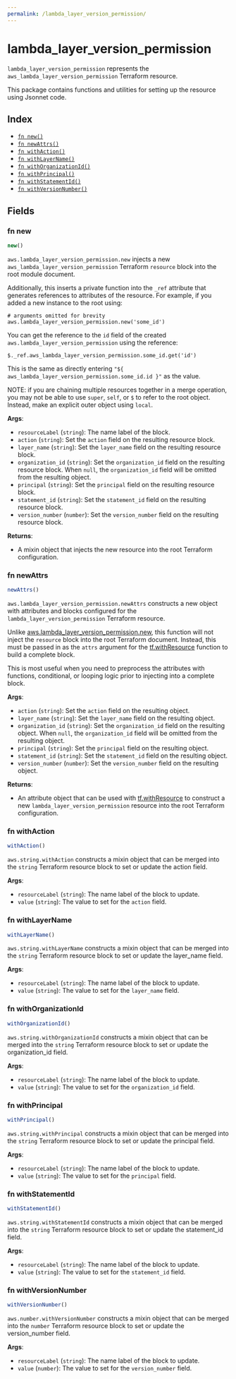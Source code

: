 ```yaml
---
permalink: /lambda_layer_version_permission/
---
```


# lambda_layer_version_permission

`lambda_layer_version_permission` represents the `aws_lambda_layer_version_permission` Terraform resource.



This package contains functions and utilities for setting up the resource using Jsonnet code.


## Index

* [`fn new()`](#fn-new)
* [`fn newAttrs()`](#fn-newattrs)
* [`fn withAction()`](#fn-withaction)
* [`fn withLayerName()`](#fn-withlayername)
* [`fn withOrganizationId()`](#fn-withorganizationid)
* [`fn withPrincipal()`](#fn-withprincipal)
* [`fn withStatementId()`](#fn-withstatementid)
* [`fn withVersionNumber()`](#fn-withversionnumber)

## Fields

### fn new

```ts
new()
```


`aws.lambda_layer_version_permission.new` injects a new `aws_lambda_layer_version_permission` Terraform `resource`
block into the root module document.

Additionally, this inserts a private function into the `_ref` attribute that generates references to attributes of the
resource. For example, if you added a new instance to the root using:

    # arguments omitted for brevity
    aws.lambda_layer_version_permission.new('some_id')

You can get the reference to the `id` field of the created `aws.lambda_layer_version_permission` using the reference:

    $._ref.aws_lambda_layer_version_permission.some_id.get('id')

This is the same as directly entering `"${ aws_lambda_layer_version_permission.some_id.id }"` as the value.

NOTE: if you are chaining multiple resources together in a merge operation, you may not be able to use `super`, `self`,
or `$` to refer to the root object. Instead, make an explicit outer object using `local`.

**Args**:
  - `resourceLabel` (`string`): The name label of the block.
  - `action` (`string`): Set the `action` field on the resulting resource block.
  - `layer_name` (`string`): Set the `layer_name` field on the resulting resource block.
  - `organization_id` (`string`): Set the `organization_id` field on the resulting resource block. When `null`, the `organization_id` field will be omitted from the resulting object.
  - `principal` (`string`): Set the `principal` field on the resulting resource block.
  - `statement_id` (`string`): Set the `statement_id` field on the resulting resource block.
  - `version_number` (`number`): Set the `version_number` field on the resulting resource block.

**Returns**:
- A mixin object that injects the new resource into the root Terraform configuration.


### fn newAttrs

```ts
newAttrs()
```


`aws.lambda_layer_version_permission.newAttrs` constructs a new object with attributes and blocks configured for the `lambda_layer_version_permission`
Terraform resource.

Unlike [aws.lambda_layer_version_permission.new](#fn-new), this function will not inject the `resource`
block into the root Terraform document. Instead, this must be passed in as the `attrs` argument for the
[tf.withResource](https://github.com/tf-libsonnet/core/tree/main/docs#fn-withresource) function to build a complete block.

This is most useful when you need to preprocess the attributes with functions, conditional, or looping logic prior to
injecting into a complete block.

**Args**:
  - `action` (`string`): Set the `action` field on the resulting object.
  - `layer_name` (`string`): Set the `layer_name` field on the resulting object.
  - `organization_id` (`string`): Set the `organization_id` field on the resulting object. When `null`, the `organization_id` field will be omitted from the resulting object.
  - `principal` (`string`): Set the `principal` field on the resulting object.
  - `statement_id` (`string`): Set the `statement_id` field on the resulting object.
  - `version_number` (`number`): Set the `version_number` field on the resulting object.

**Returns**:
  - An attribute object that can be used with [tf.withResource](https://github.com/tf-libsonnet/core/tree/main/docs#fn-withresource) to construct a new `lambda_layer_version_permission` resource into the root Terraform configuration.


### fn withAction

```ts
withAction()
```

`aws.string.withAction` constructs a mixin object that can be merged into the `string`
Terraform resource block to set or update the action field.



**Args**:
  - `resourceLabel` (`string`): The name label of the block to update.
  - `value` (`string`): The value to set for the `action` field.


### fn withLayerName

```ts
withLayerName()
```

`aws.string.withLayerName` constructs a mixin object that can be merged into the `string`
Terraform resource block to set or update the layer_name field.



**Args**:
  - `resourceLabel` (`string`): The name label of the block to update.
  - `value` (`string`): The value to set for the `layer_name` field.


### fn withOrganizationId

```ts
withOrganizationId()
```

`aws.string.withOrganizationId` constructs a mixin object that can be merged into the `string`
Terraform resource block to set or update the organization_id field.



**Args**:
  - `resourceLabel` (`string`): The name label of the block to update.
  - `value` (`string`): The value to set for the `organization_id` field.


### fn withPrincipal

```ts
withPrincipal()
```

`aws.string.withPrincipal` constructs a mixin object that can be merged into the `string`
Terraform resource block to set or update the principal field.



**Args**:
  - `resourceLabel` (`string`): The name label of the block to update.
  - `value` (`string`): The value to set for the `principal` field.


### fn withStatementId

```ts
withStatementId()
```

`aws.string.withStatementId` constructs a mixin object that can be merged into the `string`
Terraform resource block to set or update the statement_id field.



**Args**:
  - `resourceLabel` (`string`): The name label of the block to update.
  - `value` (`string`): The value to set for the `statement_id` field.


### fn withVersionNumber

```ts
withVersionNumber()
```

`aws.number.withVersionNumber` constructs a mixin object that can be merged into the `number`
Terraform resource block to set or update the version_number field.



**Args**:
  - `resourceLabel` (`string`): The name label of the block to update.
  - `value` (`number`): The value to set for the `version_number` field.
